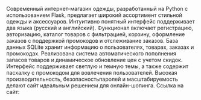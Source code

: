 Современный интернет-магазин одежды, разработанный на Python с использованием Flask, предлагает широкий ассортимент стильной одежды и аксессуаров. 
Интуитивно понятный интерфейс поддерживает два языка (русский и английский). 
Функционал включает регистрацию, авторизацию, каталог товаров с фильтрацией, корзину, оформление заказов с поддержкой промокодов и отслеживание заказов. 
База данных SQLite хранит информацию о пользователях, товарах, заказах и промокодах. Реализована система автоматического пополнения запасов товаров и динамическое обновление цен с учетом скидок.
Интерфейс поддерживает светлую и темную темы, а также содержит пасхалку с промокодом для вовлечения пользователей. Высокая производительность, безопасностьпаролей и масштабируемость делают сайт идеальным решением для онлайн-шопинга.
Ссылка на сайт:
